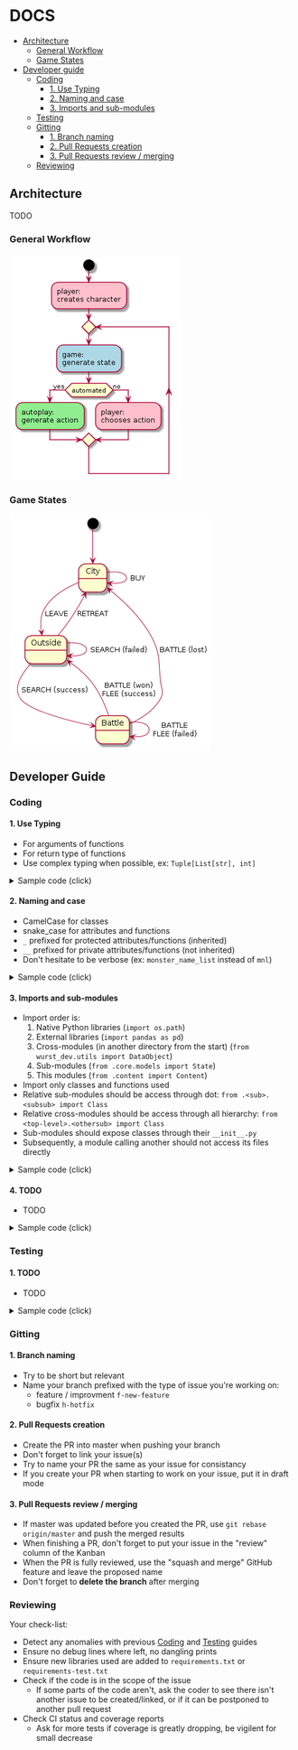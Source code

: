 # DOCS

* [Architecture](#architecture)
  * [General Workflow](#general-workflow)
  * [Game States](#game-states)
* [Developer guide](#developer-guide)
  * [Coding](#coding)
    * [1. Use Typing](#1-use-typing)
    * [2. Naming and case](#2-naming-and-case)
    * [3. Imports and sub-modules](#3-imports-and-sub-modules)
  * [Testing](#testing)
  * [Gitting](#gitting)
    * [1. Branch naming](#1-branch-naming)
    * [2. Pull Requests creation](#2-pull-requests-creation)
    * [3. Pull Requests review / merging](#3-pull-requests-review--merging)
  * [Reviewing](#reviewing)

## Architecture

TODO

### General Workflow

![](./diagrams/general_workflow.png)

### Game States

![](./diagrams/game_states.png)

## Developer Guide

### Coding

#### 1. Use Typing

* For arguments of functions
* For return type of functions
* Use complex typing when possible, ex: `Tuple[List[str], int]`

<details><summary>Sample code (click)</summary>
<p>

**wrong**
	
```python
class NameClass:
	def __init__(self, name):
		self.name = name
	
	def get_prefixed(self, prefix=""):
		return f"{prefix} {self.name}".strip()
	
	def get_chars(self):
		return self.name.split("")

```
	
**good**
	
```python
from typing import List

class NameClass:
	def __init__(self, name: str) -> None:
		self.name = name
	
	def get_prefixed(self, prefix: str="") -> str:
		return f"{prefix} {self.name}".strip()
	
	def get_chars(self) -> List[str]:
		return self.name.split("")
```

</p>
</details>

#### 2. Naming and case

* CamelCase for classes
* snake_case for attributes and functions
* `_` prefixed for protected attributes/functions (inherited)
* `__` prefixed for private attributes/functions (not inherited)
* Don't hesitate to be verbose (ex: `monster_name_list` instead of `mnl`)
  
<details><summary>Sample code (click)</summary>
<p>
	
**wrong**
	
```python
from typing import List, Any

class Value_Class:
	def __init__(self, v: Any) -> None:
		self.v = None

	def get(self) -> Any:
		return self.v

	def set(self, v: Any) -> None:
		self.v = v


class Name_Class(Value_Class):
	def __init__(self, Name: str) -> None:
		super().__init__(Name)
	
	def getPrefixed(self, p: str="") -> str:
		return f"{p} {self.get()}".strip()
```
	
**good**
	
```python
from typing import List, Any

class ValueClass:
	def __init__(self, value: Any) -> None:
		self.__internal_value = None

	def _get_value(self) -> Any:
		return self.__internal_value

	def _set_value(self, value: Any) -> None:
		self.__internal_value = value


class NameClass(ValueClass):
	def __init__(self, name: str) -> None:
		super().__init__(name)
	
	def get_prefixed(self, prefix: str="") -> str:
		return f"{prefix} {self._get_value()}".strip()
```
</p>
</details>

#### 3. Imports and sub-modules

* Import order is:
  1. Native Python libraries (`import os.path`)
  2. External libraries (`import pandas as pd`)
  3. Cross-modules (in another directory from the start) (`from wurst_dev.utils import DataObject`)
  4. Sub-modules (`from .core.models import State`)
  5. This modules (`from .content import Content`)
* Import only classes and functions used
* Relative sub-modules should be access through dot: `from .<sub>.<subsub> import Class`
* Relative cross-modules should be access through all hierarchy: `from <top-level>.<othersub> import Class`
* Sub-modules should expose classes through their `__init__.py`
* Subsequently, a module calling  another should not access its files directly

<details><summary>Sample code (click)</summary>
<p>

files:
```
└─ src
   └─ wurst_quest
      ├─ __init__.py
      ├─ core
      │  ├─ __init__.py
      │  ├─ class1.py
      │  └─ models
      │     ├─ __init__.py
      │     └─ class2.py
      └─ utils
         ├─ __init__.py
         └─ utils.py
```

**wrong**

`src/wurst_quest/core/class1.py`
	
```python
from .models.class2 import *
import os.path
from ...utils.utils import *

def Class1:
	def __init__(self) -> None:
		os.path.join(util_function())
		self.class2 = Class2()
```
	
`src/wurst_quest/core/models/class2.py`
	
```python
def Class2:
	pass
```
	
`src/wurst_quest/utils/utils.py`
	
```python
def util_function():
	pass
```
	
**good**

`src/wurst_quest/core/__init__.py`
	
```python
from .class1 import Class1
```
	
`src/wurst_quest/core/class1.py`
	
```python
import os.path

from wurst_quest.utils import util_function
	
from .models import Class2

def Class1:
	def __init__(self) -> None:
		os.path.join(util_function())
		self.class2 = Class2()
```
	
`src/wurst_quest/core/models/__init__.py`
	
```python
from .class2 import Class2
```
	
`src/wurst_quest/core/models/class2.py`
	
```python
def Class2:
	pass
```
	
`src/wurst_quest/utils/__init__.py`
	
```python
from .utils import util_function
```
	
`src/wurst_quest/utils/utils.py`
	
```python
def util_function():
	pass
```

</p>
</details>

#### 4. TODO

* TODO

<details><summary>Sample code (click)</summary>
<p>

**wrong**

```python

```

**good**

```python

```

</p>
</details>

### Testing

#### 1. TODO

* TODO

<details><summary>Sample code (click)</summary>
<p>

**wrong**

```python

```

**good**

```python

```

</p>
</details>

### Gitting

#### 1. Branch naming

* Try to be short but relevant
* Name your branch prefixed with the type of issue you're working on:
   * feature / improvment `f-new-feature`
   * bugfix `h-hotfix`

#### 2. Pull Requests creation

* Create the PR into master when pushing your branch
* Don't forget to link your issue(s)
* Try to name your PR the same as your issue for consistancy
* If you create your PR when starting to work on your issue, put it in draft mode

#### 3. Pull Requests review / merging

* If master was updated before you created the PR, use `git rebase origin/master` and push the merged results
* When finishing a PR, don't forget to put your issue in the "review" column of the Kanban
* When the PR is fully reviewed, use the "squash and merge" GitHub feature and leave the proposed name
* Don't forget to __delete the branch__ after merging

### Reviewing

Your check-list:

* Detect any anomalies with previous [Coding](#coding) and [Testing](#testing) guides 
* Ensure no debug lines where left, no dangling prints
* Ensure new libraries used are added to `requirements.txt` or `requirements-test.txt`
* Check if the code is in the scope of the issue
   * If some parts of the code aren't, ask the coder to see there isn't another issue to be created/linked, or if it can be postponed to another pull request
* Check CI status and coverage reports
   * Ask for more tests if coverage is greatly dropping, be vigilent for small decrease
